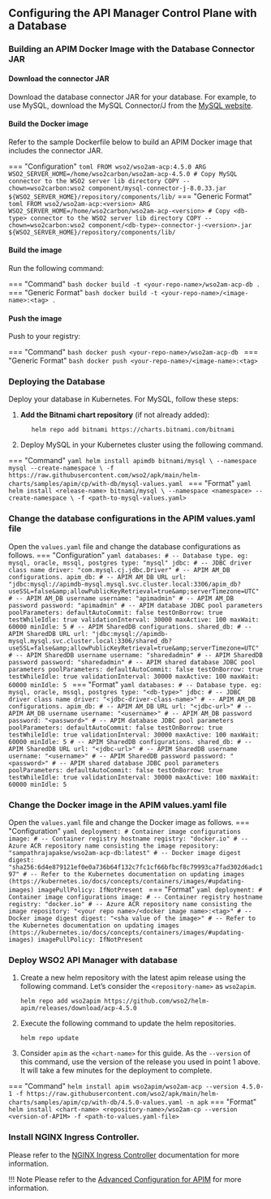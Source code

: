 ## Configuring the API Manager Control Plane with a Database

###  Building an APIM Docker Image with the Database Connector JAR

#### **Download the connector JAR**  
   Download the database connector JAR for your database. For example, to use MySQL, download the MySQL Connector/J from the [MySQL website](https://dev.mysql.com/downloads/connector/j/).

#### **Build the Docker image**  
   Refer to the sample Dockerfile below to build an APIM Docker image that includes the connector JAR.

=== "Configuration"
      ``` toml
      FROM wso2/wso2am-acp:4.5.0
      ARG WSO2_SERVER_HOME=/home/wso2carbon/wso2am-acp-4.5.0
      # Copy MySQL connector to the WSO2 server lib directory
      COPY --chown=wso2carbon:wso2 component/mysql-connector-j-8.0.33.jar ${WSO2_SERVER_HOME}/repository/components/lib/
      ```
=== "Generic Format"
      ``` toml
      FROM wso2/wso2am-acp:<version>
      ARG WSO2_SERVER_HOME=/home/wso2carbon/wso2am-acp-<version>
      # Copy <db-type> connector to the WSO2 server lib directory
      COPY --chown=wso2carbon:wso2 component/<db-type>-connector-j-<version>.jar ${WSO2_SERVER_HOME}/repository/components/lib/
      ```

#### **Build the image**  
   Run the following command:

=== "Command"
       ```bash
       docker build -t <your-repo-name>/wso2am-acp-db .
       ```
=== "Generic Format"
       ```bash
       docker build -t <your-repo-name>/<image-name>:<tag> .
       ```

#### **Push the image**  
   Push to your registry:

=== "Command"
       ```bash
       docker push <your-repo-name>/wso2am-acp-db
       ```
=== "Generic Format"
       ```bash
       docker push <your-repo-name>/<image-name>:<tag>
       ```

### Deploying the Database

Deploy your database in Kubernetes. For MySQL, follow these steps:

1. **Add the Bitnami chart repository** (if not already added):

   ```
      helm repo add bitnami https://charts.bitnami.com/bitnami
   ```
2. Deploy MySQL in your Kubernetes cluster using the following command.

=== "Command"
      ```yaml
      helm install apimdb bitnami/mysql \
        --namespace mysql --create-namespace \
        -f https://raw.githubusercontent.com/wso2/apk/main/helm-charts/samples/apim/cp/with-db/mysql-values.yaml
      ```
=== "Format"
      ```yaml
      helm install <release-name> bitnami/mysql \
        --namespace <namespace> --create-namespace \
        -f <path-to-mysql-values.yaml>
      ```

### Change the database configurations in the APIM values.yaml file

Open the `values.yaml` file and change the database configurations as follows.
=== "Configuration"
      ```yaml
      databases:
              # -- Database type. eg: mysql, oracle, mssql, postgres
              type: "mysql"
              jdbc:
                # -- JDBC driver class name
                driver: "com.mysql.cj.jdbc.Driver"
              # -- APIM AM_DB configurations.
              apim_db:
                # -- APIM AM_DB URL
                url: "jdbc:mysql://apimdb-mysql.mysql.svc.cluster.local:3306/apim_db?useSSL=false&amp;allowPublicKeyRetrieval=true&amp;serverTimezone=UTC"
                # -- APIM AM_DB username
                username: "apimadmin"
                # -- APIM AM_DB password
                password: "apimadmin"
                # -- APIM database JDBC pool parameters
                poolParameters:
                  defaultAutoCommit: false
                  testOnBorrow: true
                  testWhileIdle: true
                  validationInterval: 30000
                  maxActive: 100
                  maxWait: 60000
                  minIdle: 5
              # -- APIM SharedDB configurations.
              shared_db:
                # -- APIM SharedDB URL
                url: "jdbc:mysql://apimdb-mysql.mysql.svc.cluster.local:3306/shared_db?useSSL=false&amp;allowPublicKeyRetrieval=true&amp;serverTimezone=UTC"
                # -- APIM SharedDB username
                username: "sharedadmin"
                # -- APIM SharedDB password
                password: "sharedadmin"
                # -- APIM shared database JDBC pool parameters
                poolParameters:
                  defaultAutoCommit: false
                  testOnBorrow: true
                  testWhileIdle: true
                  validationInterval: 30000
                  maxActive: 100
                  maxWait: 60000
                  minIdle: 5
      ```
=== "Format"
      ```yaml
      databases:
              # -- Database type. eg: mysql, oracle, mssql, postgres
              type: "<db-type>"
              jdbc:
                # -- JDBC driver class name
                driver: "<jdbc-driver-class-name>"
              # -- APIM AM_DB configurations.
              apim_db:
                # -- APIM AM_DB URL
                url: "<jdbc-url>"
                # -- APIM AM_DB username
                username: "<username>"
                # -- APIM AM_DB password
                password: "<password>"
                # -- APIM database JDBC pool parameters
                poolParameters:
                  defaultAutoCommit: false
                  testOnBorrow: true
                  testWhileIdle: true
                  validationInterval: 30000
                  maxActive: 100
                  maxWait: 60000
                  minIdle: 5
              # -- APIM SharedDB configurations.
              shared_db:
                # -- APIM SharedDB URL
                url: "<jdbc-url>"
                # -- APIM SharedDB username
                username: "<username>"
                # -- APIM SharedDB password
                password: "<password>"
                # -- APIM shared database JDBC pool parameters
                poolParameters:
                  defaultAutoCommit: false
                  testOnBorrow: true
                  testWhileIdle: true
                  validationInterval: 30000
                  maxActive: 100
                  maxWait: 60000
                  minIdle: 5
      ```

### Change the Docker image in the APIM values.yaml file

Open the `values.yaml` file and change the Docker image as follows.
=== "Configuration"
      ```yaml
        deployment:
          # Container image configurations
          image:
            # -- Container registry hostname
            registry: "docker.io"
            # -- Azure ACR repository name consisting the image
            repository: "sampathrajapakse/wso2am-acp-db:latest"
            # -- Docker image digest
            digest: "sha256:6d4e879121ef0e0a736b64f132c7fc1cf66bfbcf8c79993ca7fad302d6adc197"
            # -- Refer to the Kubernetes documentation on updating images (https://kubernetes.io/docs/concepts/containers/images/#updating-images)
            imagePullPolicy: IfNotPresent
      ```
=== "Format"
      ```yaml
        deployment:
          # Container image configurations
          image:
            # -- Container registry hostname
            registry: "docker.io"
            # -- Azure ACR repository name consisting the image
            repository: "<your repo name>/<docker image name>:<tag>"
            # -- Docker image digest
            digest: "<sha value of the image>"
            # -- Refer to the Kubernetes documentation on updating images (https://kubernetes.io/docs/concepts/containers/images/#updating-images)
            imagePullPolicy: IfNotPresent
      ```

### Deploy WSO2 API Manager with database


1. Create a new helm repository with the latest apim release using the following command. Let’s consider the ```<repository-name>``` as ```wso2apim```.

    ```console
    helm repo add wso2apim https://github.com/wso2/helm-apim/releases/download/acp-4.5.0
    ```

2. Execute the following command to update the helm repositories.

    ```console
    helm repo update
    ```

3. Consider ```apim``` as the ```<chart-name>``` for this guide. As the ```--version``` of this command, use the version of the release you used in point 1 above. It will take a few minutes for the deployment to complete.

=== "Command"
    ```
     helm install apim wso2apim/wso2am-acp --version 4.5.0-1 -f https://raw.githubusercontent.com/wso2/apk/main/helm-charts/samples/apim/cp/with-db/4.5.0-values.yaml -n apk
    ```
=== "Format"
    ```
    helm install <chart-name> <repository-name>/wso2am-cp --version <version-of-APIM> -f <path-to-values.yaml-file>
    ```

### Install NGINX Ingress Controller. 
Please refer to the <a href="https://kubernetes.github.io/ingress-nginx/deploy/#local-development-clusters" target="_blank">NGINX Ingress Controller</a> documentation for more information.

!!! Note
    Please refer to the <a href="../../control-plane/apim-deploy/" target="_blank">Advanced Configuration for APIM</a> for more information.


